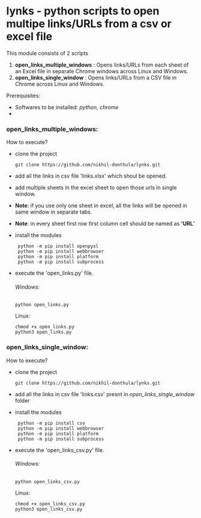 # lynks - python scripts to open multipe links/URLs from a csv or excel file

This module consists of 2 scripts

1. **open_links_multiple_windows** : Opens links/URLs from each sheet of an Excel file in separate Chrome windows across Linux and Windows.
2. **open_links_single_window** : Opens links/URLs from a CSV file in Chrome across Linux and Windows.

Prerequisites:

* Softwares to be installed: *python, chrome*
* 

### open_links_multiple_windows:

How to execute?

* clone the project

  ```
  git clone https://github.com/nikhil-donthula/lynks.git
  ```
* add all the links in csv file 'links.xlsx' which shoul be opened.
* add multiple sheets in the excel sheet to open those urls in single window.
* **Note**: if you use only one sheet in excel, all the links will be opened in same window in separate tabs.
* **Note**: in every sheet first row first column cell should be named as **'URL**'
* install the modules

  ```
   python -m pip install openpyxl
   python -m pip install webbrowser
   python -m pip install platform
   python -m pip install subprocess
  ```
* execute the 'open_links.py' file.

  ###### Windows:


  ```
  python open_links.py
  ```

  Linux:

  ```
  chmod +x open_links.py
  python3 open_links.py
  ```

### open_links_single_window:

How to execute?

* clone the project

  ```
  git clone https://github.com/nikhil-donthula/lynks.git
  ```
* add all the links in csv file 'links.csv' presnt in *open_links_single_window* folder
* install the modules

  ```
   python -m pip install csv
   python -m pip install webbrowser
   python -m pip install platform
   python -m pip install subprocess
  ```
* execute the 'open_links_csv.py' file.

  ###### Windows:


  ```
  python open_links_csv.py
  ```
  Linux:

  ```
  chmod +x open_links_csv.py
  python3 open_links_csv.py
  ```
